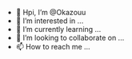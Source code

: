 - 👋 Hpi, I’m @Okazouu
- 👀 I’m interested in ...
- 🌱 I’m currently learning ...
- 💞️ I’m looking to collaborate on ...
- 📫 How to reach me ...

<!---
Okazouu/Okazouu is a ✨ special ✨ repository because its `README.md` (this file) appears on your GitHub profile.
You can click the Preview link to take a look at your changes.
--->
